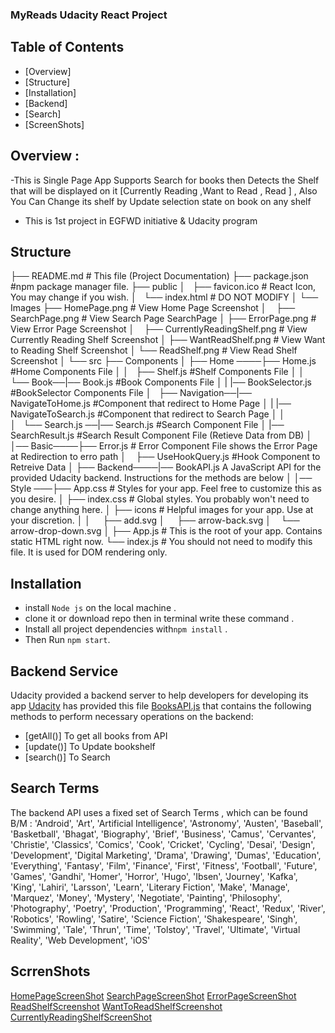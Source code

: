 ### MyReads Udacity React Project

## Table of Contents

- [Overview]
- [Structure]
- [Installation] 
- [Backend]
- [Search]
- [ScreenShots]


## Overview :
-This is Single Page App Supports Search for books then Detects the Shelf that will be displayed on it 
  [Currently Reading ,Want to Read , Read ] , Also You Can Change its shelf by Update selection state on book on any shelf
- This is 1st project in EGFWD initiative & Udacity program 


## Structure

├── README.md    # This file (Project Documentation)
├── package.json #npm package manager file. 
├── public
│   ├── favicon.ico # React Icon, You may change if you wish.
│   └── index.html  #  DO NOT MODIFY
│   └──  Images ├── HomePage.png        # View Home Page Screenshot
│               ├── SearchPage.png      # View Search Page SearchPage
│               ├── ErrorPage.png       # View Error Page Screenshot
│               ├── CurrentlyReadingShelf.png      # View Currently Reading Shelf Screenshot
│               ├── WantReadShelf.png              # View Want to Reading Shelf Screenshot
│               └── ReadShelf.png                  # View  Read Shelf Screenshot
│
└── src
     ├── Components
     │    ├── Home ────├── Home.js   #Home Components File
     │    │            ├── Shelf.js  #Shelf Components File
     │    │            └── Book──|── Book.js          #Book Components File
     │    |                      |── BookSelector.js  #BookSelector Components File
     │    ├── Navigation──|── NavigateToHome.js       #Component that redirect to Home Page
     │    |               |── NavigateToSearch.js     #Component that redirect to Search Page
     │    │               
     │    └── Search.js ──|── Search.js           #Search Component File
     │                    |── SearchResult.js     #Search Result Component File (Retieve Data from DB)
     │
     │── Basic────├── Error.js                   # Error Component File shows the Error Page at Redirection to erro path
     │            ├── UseHookQuery.js            #Hook Component to Retreive Data
     │
     ├── Backend────|── BookAPI.js A JavaScript API for the provided Udacity backend. Instructions for the methods are below
     │
     │── Style   ───├── App.css # Styles for your app. Feel free to customize this as you desire.
     │              ├── index.css # Global styles. You probably won't need to change anything here.
     │              ├── icons # Helpful images for your app. Use at your discretion.     │ 
     │                   ├── add.svg
     │                   ├── arrow-back.svg
     │                   └── arrow-drop-down.svg
     │
     ├── App.js # This is the root of your app. Contains static HTML right now.
     └── index.js # You should not need to modify this file. It is used for DOM rendering only.




## Installation
- install `Node js` on the local machine . 
- clone it or download repo then in terminal write these command .
- Install all project dependencies with`npm install` .
- Then Run `npm start`.



## Backend Service 

Udacity provided a backend server to help developers for developing its app
[Udacity](https://github.com/udacity/reactnd-project-myreads-starter) has provided this file
[BooksAPI.js](src/Backend/BooksAPI.js) that contains the following methods to perform necessary operations on the backend:

* [getAll()] To get all books from API
* [update()] To Update bookshelf
* [search()] To Search 


## Search Terms
The backend API uses a fixed set of Search Terms , which can be found B/M :
'Android', 'Art', 'Artificial Intelligence', 'Astronomy', 'Austen', 'Baseball', 'Basketball', 'Bhagat', 'Biography', 'Brief', 'Business', 'Camus', 'Cervantes', 'Christie', 'Classics', 'Comics', 'Cook', 'Cricket', 'Cycling', 'Desai', 'Design', 'Development', 'Digital Marketing', 'Drama', 'Drawing', 'Dumas', 'Education', 'Everything', 'Fantasy', 'Film', 'Finance', 'First', 'Fitness', 'Football', 'Future', 'Games', 'Gandhi', 'Homer', 'Horror', 'Hugo', 'Ibsen', 'Journey', 'Kafka', 'King', 'Lahiri', 'Larsson', 'Learn', 'Literary Fiction', 'Make', 'Manage', 'Marquez', 'Money', 'Mystery', 'Negotiate', 'Painting', 'Philosophy', 'Photography', 'Poetry', 'Production', 'Programming', 'React', 'Redux', 'River', 'Robotics', 'Rowling', 'Satire', 'Science Fiction', 'Shakespeare', 'Singh', 'Swimming', 'Tale', 'Thrun', 'Time', 'Tolstoy', 'Travel', 'Ultimate', 'Virtual Reality', 'Web Development', 'iOS'


## ScrrenShots
[HomePageScreenShot](public/images/HomePage.png)
[SearchPageScreenShot](public/images/SearchPage.png)
[ErrorPageScreenShot](public/images/ErrorPage.PNG)
[ReadShelfScreenshot](public/images/ReadShelf.PNG)
[WantToReadShelfScreenshot](public/images/WantReadShelf.PNG)
[CurrentlyReadingShelfScreenShot](public/images/CurrentlyReadingShelf.PNG)
